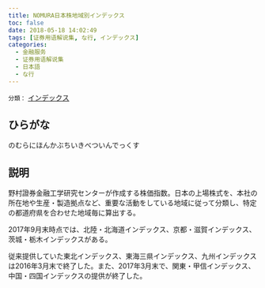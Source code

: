 ```yaml
---
title: NOMURA日本株地域別インデックス
toc: false
date: 2018-05-18 14:02:49
tags: [证券用语解说集, な行, インデックス]
categories:
  - 金融服务
  - 证券用语解说集
  - 日本語
  - な行
---
```


`分類：` [インデックス](/tags/インデックス/)

## ひらがな

のむらにほんかぶちいきべついんでっくす

## 説明

野村證券金融工学研究センターが作成する株価指数。日本の上場株式を、本社の所在地や生産・製造拠点など、重要な活動をしている地域に従って分類し、特定の都道府県を合わせた地域毎に算出する。

2017年9月末時点では、北陸・北海道インデックス、京都・滋賀インデックス、茨城・栃木インデックスがある。

従来提供していた東北インデックス、東海三県インデックス、九州インデックスは2016年3月末で終了した。また、2017年3月末で、関東・甲信インデックス、中国・四国インデックスの提供が終了した。
